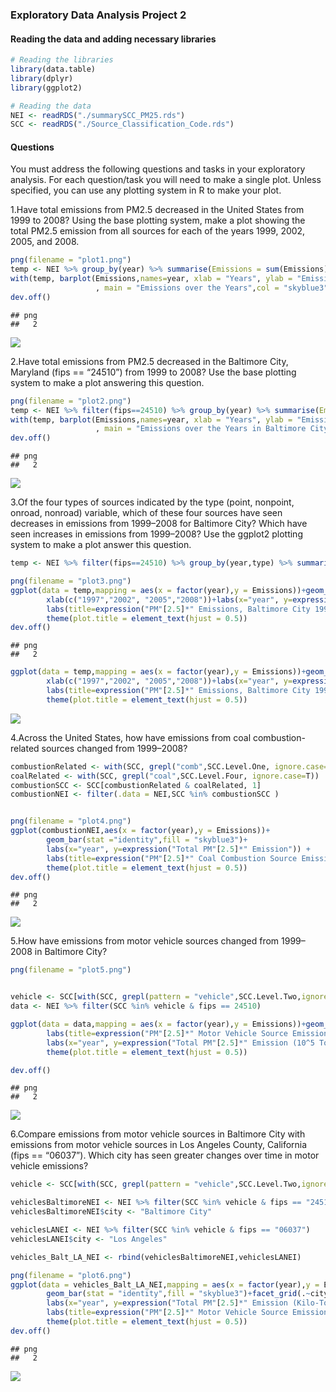 ### Exploratory Data Analysis Project 2

#### Reading the data and adding necessary libraries

``` r
# Reading the libraries
library(data.table)
library(dplyr)
library(ggplot2)

# Reading the data
NEI <- readRDS("./summarySCC_PM25.rds")
SCC <- readRDS("./Source_Classification_Code.rds")
```

#### Questions

You must address the following questions and tasks in your exploratory
analysis. For each question/task you will need to make a single plot.
Unless specified, you can use any plotting system in R to make your
plot.

1.Have total emissions from PM2.5 decreased in the United States from
1999 to 2008? Using the base plotting system, make a plot showing the
total PM2.5 emission from all sources for each of the years 1999, 2002,
2005, and 2008.

``` r
png(filename = "plot1.png")
temp <- NEI %>% group_by(year) %>% summarise(Emissions = sum(Emissions))
with(temp, barplot(Emissions,names=year, xlab = "Years", ylab = "Emissions"
                   , main = "Emissions over the Years",col = "skyblue3"))
dev.off()
```

    ## png 
    ##   2

![](Answer_files/figure-markdown_github/unnamed-chunk-3-1.png)

2.Have total emissions from PM2.5 decreased in the Baltimore City,
Maryland (fips == “24510”) from 1999 to 2008? Use the base plotting
system to make a plot answering this question.

``` r
png(filename = "plot2.png")
temp <- NEI %>% filter(fips==24510) %>% group_by(year) %>% summarise(Emissions = sum(Emissions))
with(temp, barplot(Emissions,names=year, xlab = "Years", ylab = "Emissions"
                   , main = "Emissions over the Years in Baltimore City",col = "skyblue3"))
dev.off()
```

    ## png 
    ##   2

![](Answer_files/figure-markdown_github/unnamed-chunk-5-1.png)

3.Of the four types of sources indicated by the type (point, nonpoint,
onroad, nonroad) variable, which of these four sources have seen
decreases in emissions from 1999–2008 for Baltimore City? Which have
seen increases in emissions from 1999–2008? Use the ggplot2 plotting
system to make a plot answer this question.

``` r
temp <- NEI %>% filter(fips==24510) %>% group_by(year,type) %>% summarise(Emissions = sum(Emissions))

png(filename = "plot3.png")
ggplot(data = temp,mapping = aes(x = factor(year),y = Emissions))+geom_bar(stat = "identity",fill = "skyblue3")+facet_grid(~type)+
        xlab(c("1997","2002", "2005","2008"))+labs(x="year", y=expression("Total PM"[2.5]*" Emission (Tons)"))+
        labs(title=expression("PM"[2.5]*" Emissions, Baltimore City 1999-2008 by Source Type"))+
        theme(plot.title = element_text(hjust = 0.5))
dev.off()
```

    ## png 
    ##   2

``` r
ggplot(data = temp,mapping = aes(x = factor(year),y = Emissions))+geom_bar(stat = "identity",fill = "skyblue3")+facet_grid(~type)+
        xlab(c("1997","2002", "2005","2008"))+labs(x="year", y=expression("Total PM"[2.5]*" Emission (Tons)"))+
        labs(title=expression("PM"[2.5]*" Emissions, Baltimore City 1999-2008 by Source Type"))+
        theme(plot.title = element_text(hjust = 0.5))
```

![](Answer_files/figure-markdown_github/unnamed-chunk-7-1.png)

4.Across the United States, how have emissions from coal
combustion-related sources changed from 1999–2008?

``` r
combustionRelated <- with(SCC, grepl("comb",SCC.Level.One, ignore.case=T))
coalRelated <- with(SCC, grepl("coal",SCC.Level.Four, ignore.case=T))
combustionSCC <- SCC[combustionRelated & coalRelated, 1]
combustionNEI <- filter(.data = NEI,SCC %in% combustionSCC )


png(filename = "plot4.png")
ggplot(combustionNEI,aes(x = factor(year),y = Emissions))+
        geom_bar(stat ="identity",fill = "skyblue3")+
        labs(x="year", y=expression("Total PM"[2.5]*" Emission")) + 
        labs(title=expression("PM"[2.5]*" Coal Combustion Source Emissions Across US from 1999-2008"))+
        theme(plot.title = element_text(hjust = 0.5))
dev.off()
```

    ## png 
    ##   2

![](Answer_files/figure-markdown_github/unnamed-chunk-9-1.png)

5.How have emissions from motor vehicle sources changed from 1999–2008
in Baltimore City?

``` r
png(filename = "plot5.png")


vehicle <- SCC[with(SCC, grepl(pattern = "vehicle",SCC.Level.Two,ignore.case = T)),1]
data <- NEI %>% filter(SCC %in% vehicle & fips == 24510)     

ggplot(data = data,mapping = aes(x = factor(year),y = Emissions))+geom_bar(stat = "identity",fill = "skyblue3")+
        labs(title=expression("PM"[2.5]*" Motor Vehicle Source Emissions in Baltimore from 1999-2008"))+
        labs(x="year", y=expression("Total PM"[2.5]*" Emission (10^5 Tons)"))+
        theme(plot.title = element_text(hjust = 0.5))

dev.off()       
```

    ## png 
    ##   2

![](Answer_files/figure-markdown_github/unnamed-chunk-11-1.png)

6.Compare emissions from motor vehicle sources in Baltimore City with
emissions from motor vehicle sources in Los Angeles County, California
(fips == “06037”). Which city has seen greater changes over time in
motor vehicle emissions?

``` r
vehicle <- SCC[with(SCC, grepl(pattern = "vehicle",SCC.Level.Two,ignore.case = T)),1]

vehiclesBaltimoreNEI <- NEI %>% filter(SCC %in% vehicle & fips == "24510")
vehiclesBaltimoreNEI$city <- "Baltimore City"

vehiclesLANEI <- NEI %>% filter(SCC %in% vehicle & fips == "06037")
vehiclesLANEI$city <- "Los Angeles"

vehicles_Balt_LA_NEI <- rbind(vehiclesBaltimoreNEI,vehiclesLANEI) 

png(filename = "plot6.png")
ggplot(data = vehicles_Balt_LA_NEI,mapping = aes(x = factor(year),y = Emissions))+
        geom_bar(stat = "identity",fill = "skyblue3")+facet_grid(.~city)+
        labs(x="year", y=expression("Total PM"[2.5]*" Emission (Kilo-Tons)")) + 
        labs(title=expression("PM"[2.5]*" Motor Vehicle Source Emissions in Baltimore & LA, 1999-2008"))+
        theme(plot.title = element_text(hjust = 0.5))
dev.off()
```

    ## png 
    ##   2

![](Answer_files/figure-markdown_github/unnamed-chunk-13-1.png)

